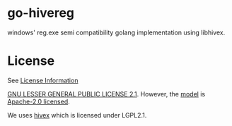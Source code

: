 # go-hivereg

windows' reg.exe semi compatibility golang implementation using libhivex.

# License

See [License Information](./LICENSE)

[GNU LESSER GENERAL PUBLIC LICENSE 2.1](./LICENSE.LGPLv2_1). However, the [model](./model) is [Apache-2.0 licensed](./LICENSE.APACHE2).

We uses [hivex](https://github.com/libguestfs/hivex) which is licensed under LGPL2.1.